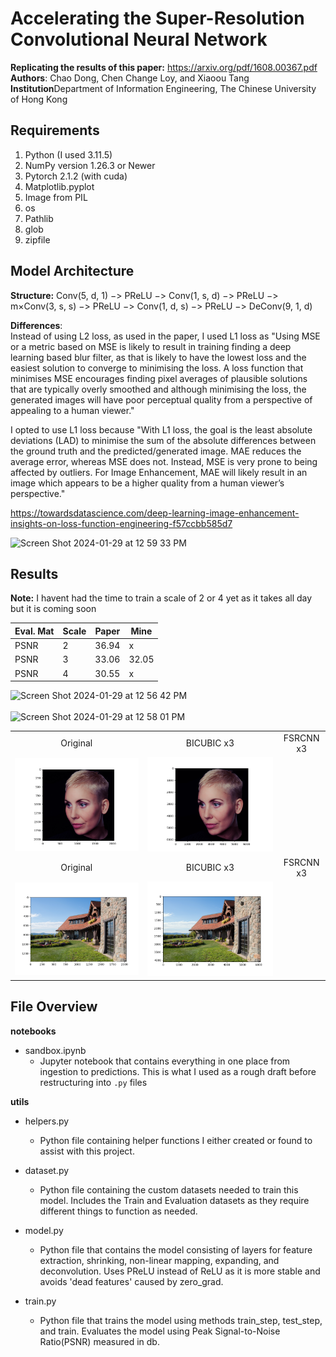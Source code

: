 # Accelerating the Super-Resolution Convolutional Neural Network

**Replicating the results of this paper:** https://arxiv.org/pdf/1608.00367.pdf <br/>
**Authors**: Chao Dong, Chen Change Loy, and Xiaoou Tang <br/>
**Institution**Department of Information Engineering, The Chinese University of Hong Kong <br/>


## Requirements

1. Python (I used 3.11.5)
2. NumPy version 1.26.3 or Newer
3. Pytorch 2.1.2 (with cuda)
4. Matplotlib.pyplot
5. Image from PIL 
6. os
7. Pathlib
8. glob
9. zipfile

## Model Architecture

**Structure:** Conv(5, d, 1) −> PReLU −> Conv(1, s, d) −> PReLU −> m×Conv(3, s, s) −> PReLU −> Conv(1, d, s) −> PReLU −> DeConv(9, 1, d)

**Differences**: <br/>
Instead of using L2 loss, as used in the paper, I used L1 loss as "Using MSE or a metric based on MSE is likely to result in training finding a deep learning based blur filter, as that is likely to have the lowest loss and the easiest solution to converge to minimising the loss. A loss function that minimises MSE encourages finding pixel averages of plausible solutions that are typically overly smoothed and although minimising the loss, the generated images will have poor perceptual quality from a perspective of appealing to a human viewer." <br/>

I opted to use L1 loss because "With L1 loss, the goal is the least absolute deviations (LAD) to minimise the sum of the absolute differences between the ground truth and the predicted/generated image. MAE reduces the average error, whereas MSE does not. Instead, MSE is very prone to being affected by outliers. For Image Enhancement, MAE will likely result in an image which appears to be a higher quality from a human viewer’s perspective." <br/>

https://towardsdatascience.com/deep-learning-image-enhancement-insights-on-loss-function-engineering-f57ccbb585d7

<img width="401" alt="Screen Shot 2024-01-29 at 12 59 33 PM" src="https://github.com/NicoCeresa/FSRCNN-2016/assets/82683503/63e082ae-cb7e-4c71-95ff-4b2cee70ce3e">



## Results

**Note:** I havent had the time to train a scale of 2 or 4 yet as it takes all day but it is coming soon <br/>


| Eval. Mat | Scale | Paper | Mine |
|-----------|-------|-------|-----------------|
| PSNR | 2 | 36.94 | x |
| PSNR | 3 | 33.06 | 32.05 |
| PSNR | 4 | 30.55 | x |


<img width="490" alt="Screen Shot 2024-01-29 at 12 56 42 PM" src="https://github.com/NicoCeresa/FSRCNN-2016/assets/82683503/e6fb9398-b3f0-43af-928a-6016607738bc"> <br/>
<br/>
<img width="393" alt="Screen Shot 2024-01-29 at 12 58 01 PM" src="https://github.com/NicoCeresa/FSRCNN-2016/assets/82683503/f622bad8-833b-47b7-aa92-4b104e008a20">

<table>
    <tr>
        <td><center>Original</center></td>
        <td><center>BICUBIC x3</center></td>
        <td><center>FSRCNN x3</center></td>
    </tr>
    <tr>
    	<td>
    		<center><img src="./images/woman_LR.png""></center>
    	</td>
    	<!-- <td>
    		<center><img src="./images/lenna_bicubic_x3.bmp"></center>
    	</td> -->
    	<td>
    		<center><img src="./images/woman_HR.png"></center>
    	</td>
    </tr>
    <tr>
        <td><center>Original</center></td>
        <td><center>BICUBIC x3</center></td>
        <td><center>FSRCNN x3</center></td>
    </tr>
    <tr>
    	<td>
    		<center><img src="./images/house_LR.png""></center>
    	</td>
    	<!-- <td>
    		<center><img src="./images/butterfly_GT_bicubic_x3.bmp"></center>
    	</td> -->
    	<td>
    		<center><img src="./images/house_HR.png"></center>
    	</td>
    </tr>
</table>

## File Overview
**notebooks**
- sandbox.ipynb <br/>
    - Jupyter notebook that contains everything in one place from ingestion to predictions. This is what I used as a rough draft before restructuring into `.py` files

**utils**
- helpers.py <br/>
    - Python file containing helper functions I either created or found to assist with this project. <br/>
- dataset.py <br/>
    - Python file containing the custom datasets needed to train this model. Includes the Train and Evaluation datasets as they require different things to function as needed.<br/>
- model.py<br/>
    - Python file that contains the model consisting of layers for feature extraction, shrinking, non-linear mapping, expanding, and deconvolution. Uses PReLU instead of ReLU as it is more stable and avoids 'dead features' caused by zero_grad.<br/>

- train.py<br/>
    - Python file that trains the model using methods train_step, test_step, and train. Evaluates the model using Peak Signal-to-Noise Ratio(PSNR) measured in db. 
